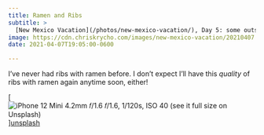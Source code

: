 ```yaml
---
title: Ramen and Ribs
subtitle: >
  [New Mexico Vacation](/photos/new-mexico-vacation/), Day 5: some outstanding eats. (The typical ’gram photo.)
image: https://cdn.chriskrycho.com/images/new-mexico-vacation/20210407.jpg
date: 2021-04-07T19:05:00-0600

---
```


I’ve never had ribs with ramen before. I don’t expect I’ll have this *quality* of ribs with ramen again anytime soon, either!

[![iPhone 12 Mini 4.2mm 𝑓/1.6  
𝑓/1.6, 1/120s, <abbr>ISO</abbr> 40  
[(see it full size on Unsplash)][unsplash]](https://cdn.chriskrycho.com/images/new-mexico-vacation/20210407.jpg)][unsplash]

[unsplash]: https://unsplash.com/photos/Q98nZA1jxMs

